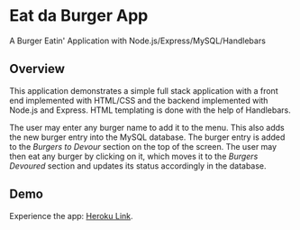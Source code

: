 # Eat da Burger App
A Burger Eatin' Application with Node.js/Express/MySQL/Handlebars

## Overview

This application demonstrates a simple full stack application with a front end implemented with HTML/CSS and the backend implemented with Node.js and Express. HTML templating is done with the help of Handlebars.

The user may enter any burger name to add it to the menu. This also adds the new burger entry into the MySQL database. The burger entry is added to the *Burgers to Devour* section on the top of the screen. The user may then eat any burger by clicking on it, which moves it to the *Burgers Devoured* section and updates its status accordingly in the database.

## Demo

Experience the app: [Heroku Link](https://burger-carvalho.herokuapp.com).
